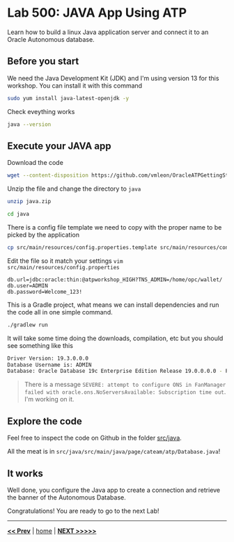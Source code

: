 # Lab 500: JAVA App Using ATP

Learn how to build a linux Java application server and connect it to an Oracle Autonomous database.

## Before you start

We need the Java Development Kit (JDK) and I'm using version 13 for this workshop. You can install it with this command

```bash
sudo yum install java-latest-openjdk -y
```

Check eveything works

```bash
java --version
```

## Execute your JAVA app

Download the code

```bash
wget --content-disposition https://github.com/vmleon/OracleATPGettingStarted/blob/master/store/java.zip?raw=true
```

Unzip the file and change the directory to `java`

```bash
unzip java.zip

cd java
```

There is a config file template we need to copy with the proper name to be picked by the application

```bash
cp src/main/resources/config.properties.template src/main/resources/config.properties
```

Edit the file so it match your settings `vim src/main/resources/config.properties`

```properties
db.url=jdbc:oracle:thin:@atpworkshop_HIGH?TNS_ADMIN=/home/opc/wallet/
db.user=ADMIN
db.password=Welcome_123!
```

This is a Gradle project, what means we can install dependencies and run the code all in one simple command.

```bash
./gradlew run
```

It will take some time doing the downloads, compilation, etc but you should see something like this

```bash
Driver Version: 19.3.0.0.0
Database Username is: ADMIN
Database: Oracle Database 19c Enterprise Edition Release 19.0.0.0.0 - Production
```

> There is a message `SEVERE: attempt to configure ONS in FanManager failed with oracle.ons.NoServersAvailable: Subscription time out`. I'm working on it.

## Explore the code

Feel free to inspect the code on Github in the folder [src/java](https://github.com/vmleon/OracleATPGettingStarted/tree/master/src/java).

All the meat is in `src/java/src/main/java/page/cateam/atp/Database.java`!

## It works

Well done, you configure the Java app to create a connection and retrieve the banner of the Autonomous Database.

Congratulations! You are ready to go to the next Lab!

---

[**<< Prev**](../lab400/README.md) | [home](../README.md) | [**NEXT >>>>>**](../lab600/README.md)
